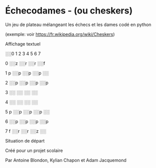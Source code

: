 # Échecodames - (ou cheskers)

Un jeu de plateau mélangeant les échecs et les dames codé en python

(exemple: voir https://fr.wikipedia.org/wiki/Cheskers)


Affichage textuel


░░0 1 2 3 4 5 6 7 

0 ░░z ░░r ░░r ░░f 

1 p ░░p ░░p ░░p ░░

2 ░░p ░░p ░░p ░░p 

3   ░░  ░░  ░░  ░░

4 ░░  ░░  ░░  ░░  

5 p ░░p ░░p ░░p ░░

6 ░░p ░░p ░░p ░░p 

7 f ░░r ░░r ░░z ░░


Situation de départ



Créé pour un projet scolaire

Par Antoine Blondon, Kylian Chapon et Adam Jacquemond
